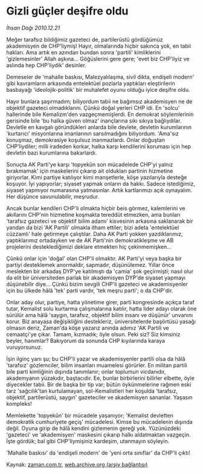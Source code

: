 # Gizli güçler deşifre oldu

*İhsan Dağı 2010.12.21*

<td class="columnist-detail">
<p>Meğer tarafsız bildiğimiz gazeteci de, partilerüstü gördüğümüz akademisyen de CHP'liymiş! Hayır, olmalarında hiçbir sakınca yok, en tabii hakları. Ama artık en azından bundan sonra 'partili' kimliklerini 'gizlemesinler' Allah aşkına... Göğüslerini gere gere; 'evet biz CHP'liyiz ve aslında hep CHP'liydik' desinler.</p>
<p>
<div id="haberMetinDiv">
<p>Demeseler de 'mahalle baskısı, Malezyalılaşma, sivil dikta, endişeli modern' gibi kavramların arkasında entelektüel pozlarla yaptıkları eleştirilerin basbayağı 'ideolojik-politik' bir muhalefet oyunu olduğu iyice deşifre oldu.
<p>Hayır bunlara şaşırmadım; biliyordum tabii ne bağımsız akademisyen ne de objektif gazeteci olmadıklarını. Çünkü doğal yerleri CHP idi. En 'solcu' hallerinde bile Kemalizm'den vazgeçmemişlerdi. En demokrat söylemlerinin gerisinde bile 'bu halka güven olmaz' inançlarına sıkı sıkıya bağlıydılar. Devletle en kavgalı göründükleri anlarda bile devlete, devletin kurumlarının 'kurtarıcı' misyonlarına imanlarının sarsılmadığını biliyordum. 'Ama'sız konuşmaz, demokrasiye koşulsuz inanmazlardı. Onlar doğuştan CHP'liydiler; milli iradeden korkar, halka karşı kendilerini koruması için hep devletin bazı kurumlarına bakarlardı.
<p>Sonuçta AK Parti'ye karşı 'topyekûn son mücadelede CHP'yi yalnız bırakmamak' için maskelerini çıkarıp ait oldukları partinin hizmetine giriyorlar. Kimi partiye katılıyor kimi manşetlerle, köşe yazılarıyla desteğe koşuyor. İyi yapıyorlar; siyaset yapmak onların da hakkı. Sadece istediğimiz, siyaset yapmıyor numarasına yatmasınlar. Artık kartlarımızı açık oynayalım. Her düşünce savunulabilir, meşrudur.
<p>Ancak bunlar kendileri CHP'li olmakta hiçbir beis görmez, kalemlerini ve akıllarını CHP'nin hizmetine koşmakta tereddüt etmezken, ama bunları 'tarafsız gazeteci ve objektif bilim adamı' kisvesinin arkasına saklanarak bir yandan da bizi 'AK Partili' olmakla itham ettiler; bizi adeta 'entelektüel cüzzamlı' hale getirmeye çalıştılar. Daha AK Parti yokken yazdıklarımız, yaptıklarımız ortadayken ve de AK Parti'nin demokratikleşme ve AB projelerini desteklediğimizi deklare etmekten hiç çekinmemişken...
<p>Çünkü onlar için 'doğal' olan CHP'li olmaktır. AK Parti'yi veya başka bir partiyi desteklemek anormaldir, sapmadır, düşünülemez. Yıllar önce meslekten bir arkadaş DYP'ye katılmıştı da 'camia' şok geçirmişti; nasıl olur da elit bir üniversiteden parlak bir akademisyen DYP'de siyaset yapmayı düşünebilir diye... Çünkü bizim sevgili CHP'li gazeteci ve akademisyenler için bu ülkede hâlâ 'tek' parti vardır, 'tek meşru parti'; o da CHP'dir.
<p>Onlar aday olur, partiye, hatta yönetime girer, parti kongresinde açıkça taraf tutar, Kemalist solu kurtarma çalışmalarına katılır, hatta lider adayı olarak öne sürülür ama hâlâ 'saygın, tarafsız, objektif bilim insanı ve düşünür' unvanını korur. Biz anayasa değişikliğini destekleriz, üniversitelerde başörtüsü yasağı olmasın deriz, Zaman'da köşe yazarız anında adımız 'AK Partili ve cemaatçi'ye çıkar. Tamam, kızmadık; öyle olsun. Peki siz? Siz kimsiniz beyler, hanımlar? Bakıyorum da sonunda CHP kıyılarında karaya vuruyorsunuz.
<p>İşin ilginç yanı şu; bu CHP'li yazar ve akademisyenler partili olsa da hâlâ 'tarafsız' gözlemciler, bilim insanları muamelesi görürler. En militan partili bile parti kimliğinin dışında tanımlanır; onlar toplumun vicdanıdır, akademyanın yüzakıdır, baştacıdır. Ee, bunlar birbirlerini bilirler elbette, öyle diyecekler tabii. Bir de başka bir tip var; bütün öykünmelerine rağmen eski tarz 'sağcılık'tan kurtulamayan, sol-Kemalistleri her koşulda 'tarafsız, objektif, partilerüstü, saygın' gazeteciler ve akademisyen sananlar. Yaşasın kompleks!
<p>Memlekette 'topyekûn' bir mücadele yaşanıyor; 'Kemalist devletten demokratik cumhuriyete geçiş' mücadelesi. Kimse bu mücadelenin dışında değil. Oyuna girip de hâlâ kendini gizlemenin gereği yok. Yüzünüzdeki 'gazeteci' ve 'akademisyen' maskesini çıkarıp halkı aldatmaktan vazgeçin. İşte gördük; bal gibi CHP'liymişiniz kardeşim, utanmayın söyleyin.
<p>'Mahalle baskısı' da 'endişeli modern' de 'yeni orta sınıflar' da CHP'li çıktı! </p></p></p></p></p></p></p></p></p></div>
</p>
<a href="http://web.archive.org/web/20101228061558/mailto:i.dagi@zaman.com.tr">
</a></td>

Kaynak: [zaman.com.tr](http://zaman.com.tr/yazar.do?yazino=1067882), [web.archive.org (arşiv bağlantısı)](http://web.archive.org/web/20101228061558/http://www.zaman.com.tr:80/yazar.do?yazino=1067882)
